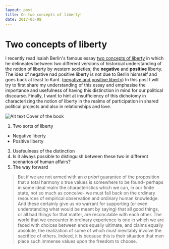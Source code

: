 ```yaml
---
layout: post
title: On two concepts of liberty!
date: 2017-05-08
---
```





# Two concepts of liberty 

I recently read Isaiah Berlin's famous essay [two concepts of liberty][1] in which he delineates between two different versions of historical understanding of the notion of liberty by western societies; the __negative__  and __positive__ liberty. The idea of negative nad positive liberty is not due to Berlin hismself and goes back at least to Kant. ([negative and positive liberty][2]) In this post I will try to first share my understanding of this essay and emphasise the importance and usefulness of having this distinction in mind for our political discourse. Finally, I want to hint at insufficiency of this dichotomy in characterizing the notion of liberty in the realms of participation in shared political projects and also in relationships and love. 


![Alt text][logo]
Cover of the book


1. Two sorts of liberty 
  * Negative liberty
  * Positive liberty
3. Usefeulness of the distinction
4. Is it always possible to distinguish between these two in different scenarios of human affairs? 
5. The way forward


> But if we are not armed with an _a priori_ guarantee of the proposition that a total harmony o true values is somewhere to be found- perhaps in some ideal realm the characteristics which we can, in our finite state, not so much as conceive- we must fall back on the ordinary resources of empirical observation and ordinary human knowledge. And these certainly give us no warrant for supporting (or even understanding what would be meant by saying) that all good things, or all bad things for that matter, are reconcilable with each other. The world that we encounter in ordinary experience is one in which we are faced with choices between ends equally ultimate, and claims equally absolute, the realization of some of which must inevitably involve the sacrifice of others. Indeed, it is because this is their situation that men place such immense values upon the freedom to choose.     


[1]: https://en.wikipedia.org/wiki/Two_Concepts_of_Liberty
[2]: https://plato.stanford.edu/entries/liberty-positive-negative/
[logo]: https://github.com/sinhp/sinhp.github.io/raw/master/images/FourEssays.jpg "Logo Title Text 2"
